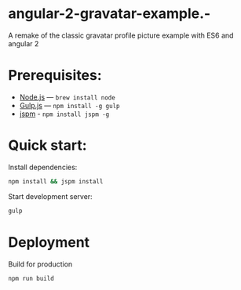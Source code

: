 # angular-2-gravatar-example.-
A remake of the classic gravatar profile picture example with ES6 and angular 2

# Prerequisites:

- [Node.js](https://nodejs.org/en/) — `brew install node`
- [Gulp.js](http://gulpjs.com/) — `npm install -g gulp`
- [jspm](http://jspm.io/) - `npm install jspm -g`

# Quick start:

Install dependencies:

```bash
npm install && jspm install
```

Start development server:

```bash
gulp
```

# Deployment

Build for production

```bash
npm run build
```
